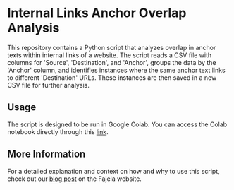 # Internal Links Anchor Overlap Analysis

This repository contains a Python script that analyzes overlap in anchor texts within internal links of a website. The script reads a CSV file with columns for 'Source', 'Destination', and 'Anchor', groups the data by the 'Anchor' column, and identifies instances where the same anchor text links to different 'Destination' URLs. These instances are then saved in a new CSV file for further analysis.

## Usage

The script is designed to be run in Google Colab. You can access the Colab notebook directly through this [link](https://colab.research.google.com/drive/1d2T1YMKYht94y1V7BYi2F7lWZ5i0kCv9#scrollTo=DG_Z8ng-N77d).

## More Information

For a detailed explanation and context on how and why to use this script, check out our [blog post](https://fajela.com/code/anchor-text-overlaps/) on the Fajela website.
